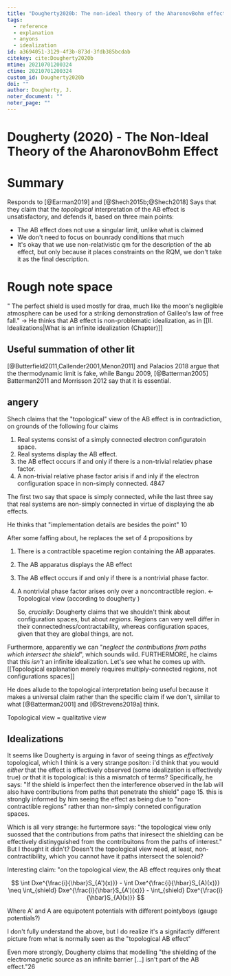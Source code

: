 ```yaml
---
title: "Dougherty2020b: The non-ideal theory of the AharonovBohm effect"
tags:
  - reference
  - explanation
  - anyons
  - idealization
id: a3694051-3129-4f3b-873d-3fdb385bcdab
citekey: cite:Dougherty2020b
mtime: 20210701200324
ctime: 20210701200324
custom_id: Dougherty2020b
doi: ""
author: Dougherty, J.
noter_document: ""
noter_page: ""
---
```


# Dougherty (2020) - The Non-Ideal Theory of the AharonovBohm Effect

# Summary

Responds to [@Earman2019] and [@Shech2015b;@Shech2018]   Says that they claim that the _topological_ interpretation of the AB effect is unsatisfactory, and defends it, based on three main points:

- The AB effect does not use a singular limit, unlike what is claimed
- We don't need to focus on bounrady condiitions that much
- It's okay that we use non-relativistic qm for the description of the ab effect, but only because it places constraints on the RQM, we don't take it as the final description.

# Rough note space

" The perfect shield is used mostly for draa, much like the moon's negligible atmosphere can be used for a striking demonstration of Galileo's law of free fall." -\> He thinks that AB effect is non-problematic idealization, as in [[II. Idealizations|What is an infinite idealization (Chapter)]]

## Useful summation of other lit

[@Butterfield2011\,Callender2001\,Menon2011]  and  Palacios 2018 argue that the thermodynamic limit is fake, while Bangu 2009, [@Batterman2005] Batterman2011 and Morrisson 2012 say that it is essential.

## angery

Shech claims that the "topological" view of the AB effect is in contradiction, on grounds of the following four claims

1) Real systems consist of a simply connected electron configuratoin space.
2) Real systems display the AB effect.
3) the AB effect occurs if and only if there is a non-trivial relatiev phase factor.
4) A non-trivial relative phase factor arisis if and inly if the electron configuration space in non-simply connected. 4847

The first two say that space is simply connected, while the last three say that real systems are non-simply connected in virtue of displaying the ab effects.

He thinks that "implementation details are besides the point" 10

After some faffing about, he replaces the set of 4 propositions by

1) There is a contractible spacetime region containing the AB apparates.
2) The AB apparatus displays the AB effect
3) The AB effect occurs if and only if there is a nontrivial phase factor.
4) A nontrivial phase factor arises only over a noncontractible region. \<- Topological view (according to dougherty )

   So, _crucially_: Dougherty claims that we shouldn't think about configuration spaces, but about _regions_. Regions can very well differ in their connectedness/contractability, whereas configuration spaces, given that they are global things, are not.

Furthermore, apparently we can "_neglect the contributions from paths which intersect the shield_", which sounds wild. FURTHERMORE, he claims that this _isn't_ an infinite idealization. Let's see what he comes up with.[[Topological explanation merely requires multiply-connected regions, not configurations spaces]]

He does allude to the topological interpretation being useful because it makes a universal claim rather than the specific claim if we don't, similar to what [@Batterman2001] and  [@Strevens2019a] think.

Topological view = qualitative view

## Idealizations

It seems like Dougherty is arguing in favor of seeing things as _effectively_ topological, which I think is a very strange positon: i'd think that you would _either_ that the effect is effectively observed (some idealization is effectively true) _or_ that it is topological: is this a mismatch of terms?
Specifically, he says: "If the shield is imperfect then the interference observed in the lab will also have contributions from paths that penetrate the shield" page 15. this is strongly informed by him seeing the effect as being due to "non-contractible regions" rather than non-simply conneted configuration spaces.

Which is all very strange: he furtermore says: "the topological view only suossed that the contributions from paths that iniresect the shielding can be effectively distinyguished from the contribuitons from the paths of interest." But I thought it didn't? Doesn't the topological view need, at least, non-contractibility, which you cannot have it paths intersect the solenoid?

Interesting claim: "on the topological view, the AB effect requires only theat

$$
\int Dxe^{\frac{i}{\hbar}S_{A')(x)}} -  \int Dxe^{\frac{i}{\hbar}S_{A)(x)}} \neq  \int_{shield} Dxe^{\frac{i}{\hbar}S_{A')(x)}} - \int_{shield}     Dxe^{\frac{i}{\hbar}S_{A)(x)}}
$$

Where A' and A are equipotent potentials with different pointyboys (gauge potentials?)

I don't fully understand the above, but I do realize it's a signifactly different picture from what is normally seen as the "topological AB effect"

Even more strongly, Dougherty claims that modelling "the shielding of the electromagnetic source as an infinite barrier \[...] isn't part of the AB effect."26
